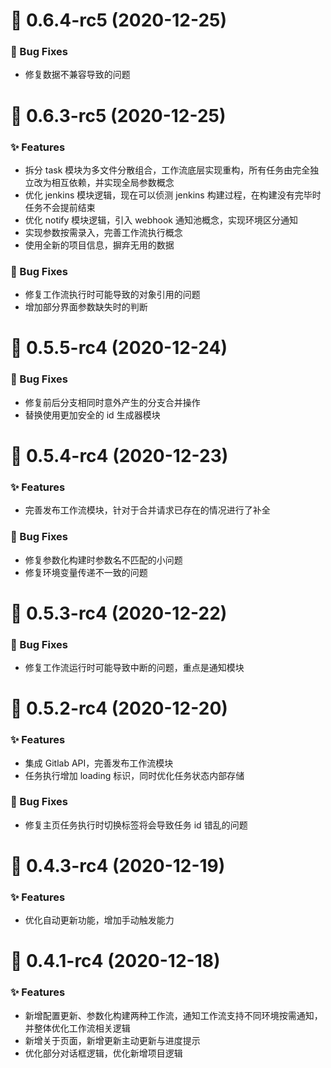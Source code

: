 <!--
 * @Author: Whzcorcd
 * @Date: 2020-12-15 14:43:54
 * @LastEditors: Whzcorcd
 * @LastEditTime: 2020-12-25 18:24:06
 * @Description: file content
-->
# :tada: 0.6.4-rc5 (2020-12-25)

### :bug: Bug Fixes

* 修复数据不兼容导致的问题



# :tada: 0.6.3-rc5 (2020-12-25)

### :sparkles: Features

* 拆分 task 模块为多文件分散组合，工作流底层实现重构，所有任务由完全独立改为相互依赖，并实现全局参数概念
* 优化 jenkins 模块逻辑，现在可以侦测 jenkins 构建过程，在构建没有完毕时任务不会提前结束
* 优化 notify 模块逻辑，引入 webhook 通知池概念，实现环境区分通知
* 实现参数按需录入，完善工作流执行概念
* 使用全新的项目信息，摒弃无用的数据

### :bug: Bug Fixes

* 修复工作流执行时可能导致的对象引用的问题
* 增加部分界面参数缺失时的判断



# :tada: 0.5.5-rc4 (2020-12-24)

### :bug: Bug Fixes

* 修复前后分支相同时意外产生的分支合并操作
* 替换使用更加安全的 id 生成器模块



# :tada: 0.5.4-rc4 (2020-12-23)

### :sparkles: Features

* 完善发布工作流模块，针对于合并请求已存在的情况进行了补全

### :bug: Bug Fixes

* 修复参数化构建时参数名不匹配的小问题
* 修复环境变量传递不一致的问题



# :tada: 0.5.3-rc4 (2020-12-22)

### :bug: Bug Fixes

* 修复工作流运行时可能导致中断的问题，重点是通知模块



# :tada: 0.5.2-rc4 (2020-12-20)

### :sparkles: Features

* 集成 Gitlab API，完善发布工作流模块
* 任务执行增加 loading 标识，同时优化任务状态内部存储

### :bug: Bug Fixes

* 修复主页任务执行时切换标签将会导致任务 id 错乱的问题



# :tada: 0.4.3-rc4 (2020-12-19)

### :sparkles: Features

* 优化自动更新功能，增加手动触发能力



# :tada: 0.4.1-rc4 (2020-12-18)

### :sparkles: Features

* 新增配置更新、参数化构建两种工作流，通知工作流支持不同环境按需通知，并整体优化工作流相关逻辑
* 新增关于页面，新增更新主动更新与进度提示
* 优化部分对话框逻辑，优化新增项目逻辑
